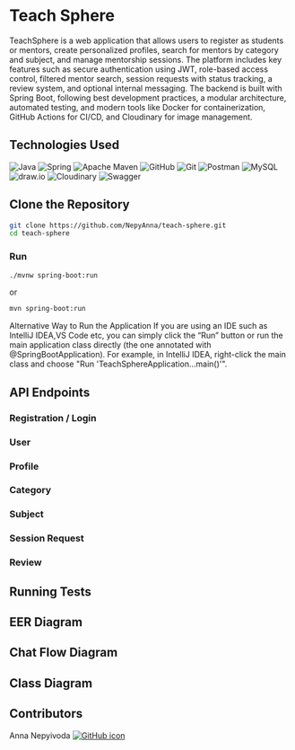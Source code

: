 # Teach Sphere

TeachSphere is a web application that allows users to register as students or mentors, create personalized profiles, search for mentors by category and subject, and manage mentorship sessions.
The platform includes key features such as secure authentication using JWT, role-based access control, filtered mentor search, session requests with status tracking, a review system, and optional internal messaging.
The backend is built with Spring Boot, following best development practices, a modular architecture, automated testing, and modern tools like Docker for containerization, GitHub Actions for CI/CD, and Cloudinary for image management.

## Technologies Used

![Java](https://img.shields.io/badge/java-%23ED8B00.svg?style=for-the-badge&logo=openjdk&logoColor=white)
![Spring](https://img.shields.io/badge/spring-%236DB33F.svg?style=for-the-badge&logo=spring&logoColor=white)
![Apache Maven](https://img.shields.io/badge/Apache%20Maven-C71A36?style=for-the-badge&logo=Apache%20Maven&logoColor=white)
![GitHub](https://img.shields.io/badge/github-%23121011.svg?style=for-the-badge&logo=github&logoColor=white)
![Git](https://img.shields.io/badge/git-%23F05033.svg?style=for-the-badge&logo=git&logoColor=white)
![Postman](https://img.shields.io/badge/Postman-FF6C37?style=for-the-badge&logo=postman&logoColor=white)
![MySQL](https://img.shields.io/badge/MySQL-4479A1?style=for-the-badge&logo=mysql&logoColor=white)
![draw.io](https://img.shields.io/badge/draw.io-F08705?style=for-the-badge&logo=diagramsdotnet&logoColor=white)
![Cloudinary](https://img.shields.io/badge/cloudinary-3448C5?style=for-the-badge&logo=cloudinary&logoColor=white)
![Swagger](https://img.shields.io/badge/swagger-%2385EA2D.svg?style=for-the-badge&logo=swagger&logoColor=black)

## Clone the Repository

```bash
git clone https://github.com/NepyAnna/teach-sphere.git
cd teach-sphere
```
### Run

```bash
./mvnw spring-boot:run
```
or
```bash
mvn spring-boot:run
```
Alternative Way to Run the Application
If you are using an IDE such as IntelliJ IDEA,VS Code etc, you can simply click the “Run” button or run the main application class directly (the one annotated with @SpringBootApplication).
For example, in IntelliJ IDEA, right-click the main class and choose "Run 'TeachSphereApplication...main()'".

## API Endpoints


### Registration / Login


### User

### Profile

### Category

### Subject

### Session Request

### Review


## Running Tests

## EER Diagram

## Chat Flow Diagram

## Class Diagram

## Contributors

Anna Nepyivoda
    <a href="https://github.com/NepyAnna">
        <picture>
            <source srcset="https://img.icons8.com/ios-glyphs/30/ffffff/github.png" media="(prefers-color-scheme: dark)">
            <source srcset="https://img.icons8.com/ios-glyphs/30/000000/github.png" media="(prefers-color-scheme: light)">
            <img src="https://img.icons8.com/ios-glyphs/30/000000/github.png" alt="GitHub icon"/>
        </picture>
    </a>